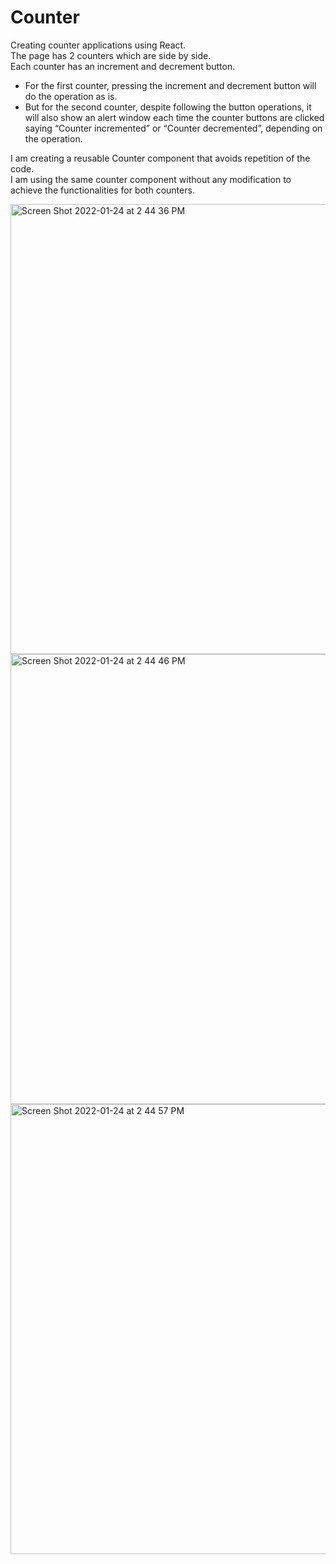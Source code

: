 # Counter
Creating counter applications using React.<br>
The page has 2 counters which are side by side.<br>
Each counter has an increment and decrement button.
- For the first counter, pressing the increment and decrement button will do the operation as is. 
- But for the second counter, despite following the button operations, it will also show an alert window each time the counter buttons are clicked saying “Counter incremented” or “Counter decremented”, depending on the operation. 

I am creating a reusable Counter component that avoids repetition of the code.<br>
I am using the same counter component without any modification to achieve the functionalities for both counters.

<img width="720" alt="Screen Shot 2022-01-24 at 2 44 36 PM" src="https://user-images.githubusercontent.com/67757251/150861823-62c3297b-1b61-4038-82f3-c9bdb382b917.png">
<img width="720" alt="Screen Shot 2022-01-24 at 2 44 46 PM" src="https://user-images.githubusercontent.com/67757251/150861841-009957b0-48cb-4bab-af54-964f8e55cca7.png">
<img width="720" alt="Screen Shot 2022-01-24 at 2 44 57 PM" src="https://user-images.githubusercontent.com/67757251/150861848-3530b255-c042-4c0e-8763-2f5fd4561598.png">

